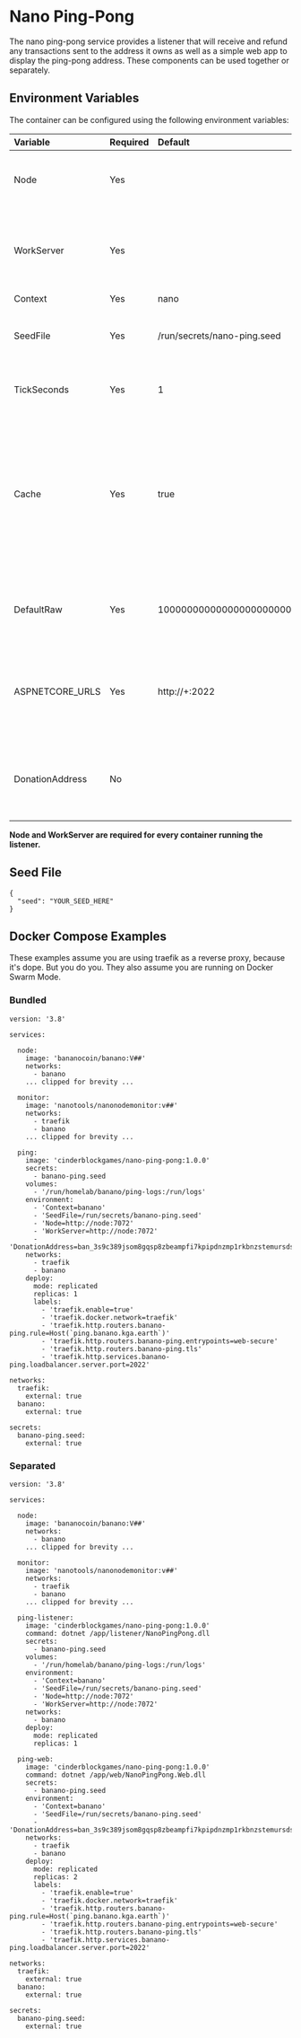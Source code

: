 # Nano Ping-Pong
The nano ping-pong service provides a listener that will receive and refund any transactions sent to the address it owns as well as a simple web app to display the ping-pong address.  These components can be used together or separately.

## Environment Variables
The container can be configured using the following environment variables:

| Variable           | Required      | Default                       | Description                                                                                                                                                                                                     |
| :---               | :---          | :---                          | :---                                                                                                                                                                                                            |
| Node               | Yes           |                               | The URL to use to access the node that will process requests (e.g., http://node:7076)                                                                                                                           |
| WorkServer         | Yes           |                               | The URL to use to access the node or work server that will generate work (e.g., http://work-server:7076)                                                                                                        |
| Context            | Yes           | nano                          | nano or banano                                                                                                                                                                                                  |
| SeedFile           | Yes           | /run/secrets/nano-ping.seed   | The location of the file on disk containing the nano or banano seed                                                                                                                                             |
| TickSeconds        | Yes           | 1                             | How often to check for pending receivable blocks                                                                                                                                                                |
| Cache              | Yes           | true                          | true to try to cache nano work ahead of time; false otherwise.  Only set to true if you've funded the nano account with 1 XNO to allow for returning funds before receiving them.  Ignored when Context=banano. |
| DefaultRaw         | Yes           | 10000000000000000000000000000 | Raw amount to pre-fill in Natrium/Kalium via the QR code; defaults to 0.01 XNO or 0.1 BA                                                                                                                        |
| ASPNETCORE_URLS    | Yes           | http://+:2022                 | The URL on which to listen for incoming requests; change this if you want to change the port on which the web app is listening                                                                                  |
| DonationAddress    | No            |                               | The address where people can send donations as a thank you for running the service; not required                                                                                                                |

**Node and WorkServer are required for every container running the listener.**

## Seed File
```
{
  "seed": "YOUR_SEED_HERE"
}
```

## Docker Compose Examples
These examples assume you are using traefik as a reverse proxy, because it's dope.  But you do you.
They also assume you are running on Docker Swarm Mode.

### Bundled
```
version: '3.8'

services:

  node:
    image: 'bananocoin/banano:V##'
    networks:
      - banano
    ... clipped for brevity ...
    
  monitor:
    image: 'nanotools/nanonodemonitor:v##'
    networks:
      - traefik
      - banano
    ... clipped for brevity ...
    
  ping:
    image: 'cinderblockgames/nano-ping-pong:1.0.0'
    secrets:
      - banano-ping.seed
    volumes:
      - '/run/homelab/banano/ping-logs:/run/logs'
    environment:
      - 'Context=banano'
      - 'SeedFile=/run/secrets/banano-ping.seed'
      - 'Node=http://node:7072'
      - 'WorkServer=http://node:7072'
      - 'DonationAddress=ban_3s9c389jsom8gqsp8zbeampfi7kpipdnzmp1rkbnzstemursdsopsz3h8mg1'
    networks:
      - traefik
      - banano
    deploy:
      mode: replicated
      replicas: 1
      labels:
        - 'traefik.enable=true'
        - 'traefik.docker.network=traefik'
        - 'traefik.http.routers.banano-ping.rule=Host(`ping.banano.kga.earth`)'
        - 'traefik.http.routers.banano-ping.entrypoints=web-secure'
        - 'traefik.http.routers.banano-ping.tls'
        - 'traefik.http.services.banano-ping.loadbalancer.server.port=2022'

networks:
  traefik:
    external: true
  banano:
    external: true

secrets:
  banano-ping.seed:
    external: true
```

### Separated
```
version: '3.8'

services:

  node:
    image: 'bananocoin/banano:V##'
    networks:
      - banano
    ... clipped for brevity ...
    
  monitor:
    image: 'nanotools/nanonodemonitor:v##'
    networks:
      - traefik
      - banano
    ... clipped for brevity ...
    
  ping-listener:
    image: 'cinderblockgames/nano-ping-pong:1.0.0'
    command: dotnet /app/listener/NanoPingPong.dll
    secrets:
      - banano-ping.seed
    volumes:
      - '/run/homelab/banano/ping-logs:/run/logs'
    environment:
      - 'Context=banano'
      - 'SeedFile=/run/secrets/banano-ping.seed'
      - 'Node=http://node:7072'
      - 'WorkServer=http://node:7072'
    networks:
      - banano
    deploy:
      mode: replicated
      replicas: 1
    
  ping-web:
    image: 'cinderblockgames/nano-ping-pong:1.0.0'
    command: dotnet /app/web/NanoPingPong.Web.dll
    secrets:
      - banano-ping.seed
    environment:
      - 'Context=banano'
      - 'SeedFile=/run/secrets/banano-ping.seed'
      - 'DonationAddress=ban_3s9c389jsom8gqsp8zbeampfi7kpipdnzmp1rkbnzstemursdsopsz3h8mg1'
    networks:
      - traefik
      - banano
    deploy:
      mode: replicated
      replicas: 2
      labels:
        - 'traefik.enable=true'
        - 'traefik.docker.network=traefik'
        - 'traefik.http.routers.banano-ping.rule=Host(`ping.banano.kga.earth`)'
        - 'traefik.http.routers.banano-ping.entrypoints=web-secure'
        - 'traefik.http.routers.banano-ping.tls'
        - 'traefik.http.services.banano-ping.loadbalancer.server.port=2022'

networks:
  traefik:
    external: true
  banano:
    external: true

secrets:
  banano-ping.seed:
    external: true
```

